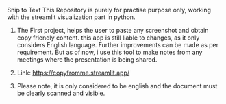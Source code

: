 Snip to Text
This Repository is purely for practise purpose only, working with the streamlit visualization part in python.
1. The First project, helps the user to paste any screenshot and obtain copy friendly content. this app is still liable to changes, as it only considers English language. Further improvements can be made as per requirement. But as of now, i use this tool to make notes from any meetings where the presentation is being shared.

2. Link: https://copyfromme.streamlit.app/
3. Please note, it is only considered to be english and the document must be clearly scanned and visible.
